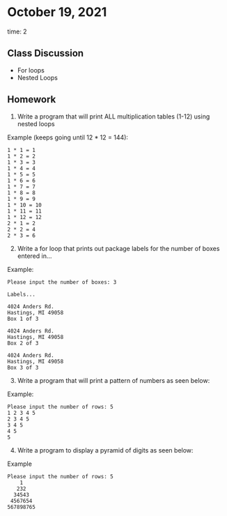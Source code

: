 # October 19, 2021
time: 2

## Class Discussion
- For loops
- Nested Loops

## Homework
1) Write a program that will print ALL multiplication tables (1-12) using nested loops

Example (keeps going until 12 * 12 = 144):

```
1 * 1 = 1
1 * 2 = 2
1 * 3 = 3
1 * 4 = 4
1 * 5 = 5
1 * 6 = 6
1 * 7 = 7
1 * 8 = 8
1 * 9 = 9
1 * 10 = 10
1 * 11 = 11
1 * 12 = 12
2 * 1 = 2
2 * 2 = 4
2 * 3 = 6
```

2) Write a for loop that prints out package labels for the number of boxes entered in...

Example:
```
Please input the number of boxes: 3

Labels...

4024 Anders Rd.
Hastings, MI 49058
Box 1 of 3

4024 Anders Rd.
Hastings, MI 49058
Box 2 of 3

4024 Anders Rd.
Hastings, MI 49058
Box 3 of 3
```

3) Write a program that will print a pattern of numbers as seen below:

Example:
```
Please input the number of rows: 5                                                                                  
1 2 3 4 5                                                                                                         
2 3 4 5                                                                                                          
3 4 5                                                                                                           
4 5                                                                                                            
5
```

4) Write a program to display a pyramid of digits as seen below:

Example
```
Please input the number of rows: 5                                           
    1                                                                  
   232                                                                 
  34543                                                                
 4567654                                                               
567898765
```